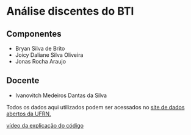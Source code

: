 Análise discentes do BTI
========================

Componentes
-----------
* Bryan Silva de Brito
* Joicy Daliane Silva Oliveira
* Jonas Rocha Araujo

Docente
-------
* Ivanovitch Medeiros Dantas da Silva

Todos os dados aqui utilizados podem ser acessados no [site de dados abertos da UFRN.](dados.ufrn.br)


[vídeo da explicação do código](https://www.youtube.com/watch?v=D9uzyMGtNVQ&feature=youtu.be)
